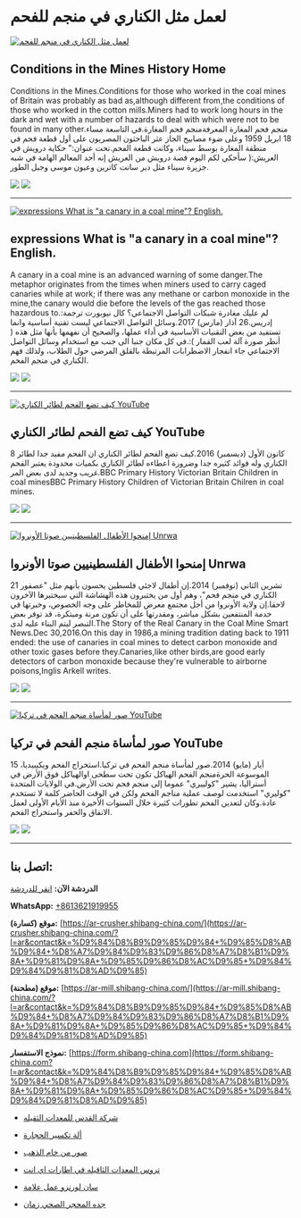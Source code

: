 # لعمل مثل الكناري في منجم للفحم

<a href="https://swt.shibang-china.com/?l=ar&img&k=%D9%84%D8%B9%D9%85%D9%84+%D9%85%D8%AB%D9%84+%D8%A7%D9%84%D9%83%D9%86%D8%A7%D8%B1%D9%8A+%D9%81%D9%8A+%D9%85%D9%86%D8%AC%D9%85+%D9%84%D9%84%D9%81%D8%AD%D9%85" target="_blank">![لعمل مثل الكناري في منجم للفحم](http://static.shibang-china.com/all-800x300/548.jpg)</a>

## Conditions in the Mines History Home
Conditions in the Mines.Conditions for those who worked in the coal mines of Britain was probably as bad as,although different from,the conditions of those who worked in the cotton mills.Miners had to work long hours in the dark and wet with a number of hazards to deal with which were not to be found in many other.منجم فحم المغارة المعرفةمنجم فحم المغارة.في التاسعة مساء 18 ابريل 1959 وعلى ضوء مصابيح الجاز عثر الباحثون المصريون على أول قطعة فحم في منطقة المغارة بوسط سيناء، وكانت قطعة الفحم.تحت عنوان:&quot; حكاية درويش في العريش:( سأحكي لكم اليوم قصة درويش من العريش إنه أحد المعالم الهامة في شبه جزيرة سيناء مثل دير سانت كاترين وعيون موسى وجبل الطور.


<a href="https://whatsapp.shibangsoft.com/WhatsApp.php" target="_blank" title="WhatsApp">![](http://static.shibang-china.com/icon/whatsapp.png)</a> <a href="https://swt.shibang-china.com/?l=ar&icon&k=%D9%84%D8%B9%D9%85%D9%84+%D9%85%D8%AB%D9%84+%D8%A7%D9%84%D9%83%D9%86%D8%A7%D8%B1%D9%8A+%D9%81%D9%8A+%D9%85%D9%86%D8%AC%D9%85+%D9%84%D9%84%D9%81%D8%AD%D9%85" target="_blank">![](http://static.shibang-china.com/icon/chat-ar.png)</a>

---

<a href="https://swt.shibang-china.com/?l=ar&img&k=%D9%84%D8%B9%D9%85%D9%84+%D9%85%D8%AB%D9%84+%D8%A7%D9%84%D9%83%D9%86%D8%A7%D8%B1%D9%8A+%D9%81%D9%8A+%D9%85%D9%86%D8%AC%D9%85+%D9%84%D9%84%D9%81%D8%AD%D9%85" target="_blank">![expressions What is &quot;a canary in a coal mine&quot;? English.](http://static.shibang-china.com/all-800x300/1121.jpg)</a>

## expressions What is &quot;a canary in a coal mine&quot;? English.
A canary in a coal mine is an advanced warning of some danger.The metaphor originates from the times when miners used to carry caged canaries while at work; if there was any methane or carbon monoxide in the mine,the canary would die before the levels of the gas reached those hazardous to.لم عليك مغادرة شبكات التواصل الاجتماعي؟ كال نيوبورت ترجمة: إدريس.26 آذار (مارس) 2017.وسائل التواصل الاجتماعي ليست تقنية أساسية وانما تستفيد من بعض التقنيات الأساسية في أداء عملها، والصحيح أن نفهمها بأنها مثل هذه ( أنظر صورة آلة لعب القمار ):.في كل مكان جنبا الى جنب مع استخدام وسائل التواصل الاجتماعي جاء انفجار الاضطرابات المرتبطة بالقلق المرضي حول الطلاب، ولذلك فهم الكناري في منجم الفحم.


<a href="https://whatsapp.shibangsoft.com/WhatsApp.php" target="_blank" title="WhatsApp">![](http://static.shibang-china.com/icon/whatsapp.png)</a> <a href="https://swt.shibang-china.com/?l=ar&icon&k=%D9%84%D8%B9%D9%85%D9%84+%D9%85%D8%AB%D9%84+%D8%A7%D9%84%D9%83%D9%86%D8%A7%D8%B1%D9%8A+%D9%81%D9%8A+%D9%85%D9%86%D8%AC%D9%85+%D9%84%D9%84%D9%81%D8%AD%D9%85" target="_blank">![](http://static.shibang-china.com/icon/chat-ar.png)</a>

---

<a href="https://swt.shibang-china.com/?l=ar&img&k=%D9%84%D8%B9%D9%85%D9%84+%D9%85%D8%AB%D9%84+%D8%A7%D9%84%D9%83%D9%86%D8%A7%D8%B1%D9%8A+%D9%81%D9%8A+%D9%85%D9%86%D8%AC%D9%85+%D9%84%D9%84%D9%81%D8%AD%D9%85" target="_blank">![كيف تضع الفحم لطائر الكناري YouTube](http://static.shibang-china.com/all-800x300/1427.jpg)</a>

## كيف تضع الفحم لطائر الكناري YouTube
8 كانون الأول (ديسمبر) 2016.كيف تضع الفحم لطائر الكناري ان الفحم مفيد جدا لطائر الكناري وله فوائد كثيره جدا وضرورة اعطاءه لطائر الكناري بكميات محدودة يعتبر الفحم غريب وجديد لدى بعض المر.BBC Primary History Victorian Britain Children in coal minesBBC Primary History Children of Victorian Britain Chilren in coal mines.


<a href="https://whatsapp.shibangsoft.com/WhatsApp.php" target="_blank" title="WhatsApp">![](http://static.shibang-china.com/icon/whatsapp.png)</a> <a href="https://swt.shibang-china.com/?l=ar&icon&k=%D9%84%D8%B9%D9%85%D9%84+%D9%85%D8%AB%D9%84+%D8%A7%D9%84%D9%83%D9%86%D8%A7%D8%B1%D9%8A+%D9%81%D9%8A+%D9%85%D9%86%D8%AC%D9%85+%D9%84%D9%84%D9%81%D8%AD%D9%85" target="_blank">![](http://static.shibang-china.com/icon/chat-ar.png)</a>

---

<a href="https://swt.shibang-china.com/?l=ar&img&k=%D9%84%D8%B9%D9%85%D9%84+%D9%85%D8%AB%D9%84+%D8%A7%D9%84%D9%83%D9%86%D8%A7%D8%B1%D9%8A+%D9%81%D9%8A+%D9%85%D9%86%D8%AC%D9%85+%D9%84%D9%84%D9%81%D8%AD%D9%85" target="_blank">![إمنحوا الأطفال الفلسطينيين صوتا الأونروا Unrwa](http://static.shibang-china.com/all-800x300/634.jpg)</a>

## إمنحوا الأطفال الفلسطينيين صوتا الأونروا Unrwa
21 تشرين الثاني (نوفمبر) 2014.إن أطفال لاجئي فلسطين يحسون بأنهم مثل &quot;عصفور الكناري في منجم فحم&quot;، وهم أول من يختبرون هذه الهشاشة التي سيختبرها الآخرون لاحقا.إن ولاية الأونروا من أجل مجتمع معرض للمخاطر على وجه الخصوص، وخبرتها في خدمة المنتفعين بشكل مباشر، ومقدرتها على أن تكون مرنة ومبتكرة، قد توفر بعض التبصر ليتم البناء عليه لدى.The Story of the Real Canary in the Coal Mine Smart News.Dec 30,2016.On this day in 1986,a mining tradition dating back to 1911 ended: the use of canaries in coal mines to detect carbon monoxide and other toxic gases before they.Canaries,like other birds,are good early detectors of carbon monoxide because they&#39;re vulnerable to airborne poisons,Inglis Arkell writes.


<a href="https://whatsapp.shibangsoft.com/WhatsApp.php" target="_blank" title="WhatsApp">![](http://static.shibang-china.com/icon/whatsapp.png)</a> <a href="https://swt.shibang-china.com/?l=ar&icon&k=%D9%84%D8%B9%D9%85%D9%84+%D9%85%D8%AB%D9%84+%D8%A7%D9%84%D9%83%D9%86%D8%A7%D8%B1%D9%8A+%D9%81%D9%8A+%D9%85%D9%86%D8%AC%D9%85+%D9%84%D9%84%D9%81%D8%AD%D9%85" target="_blank">![](http://static.shibang-china.com/icon/chat-ar.png)</a>

---

<a href="https://swt.shibang-china.com/?l=ar&img&k=%D9%84%D8%B9%D9%85%D9%84+%D9%85%D8%AB%D9%84+%D8%A7%D9%84%D9%83%D9%86%D8%A7%D8%B1%D9%8A+%D9%81%D9%8A+%D9%85%D9%86%D8%AC%D9%85+%D9%84%D9%84%D9%81%D8%AD%D9%85" target="_blank">![صور لمأساة منجم الفحم في تركيا YouTube](http://static.shibang-china.com/all-800x300/223.jpg)</a>

## صور لمأساة منجم الفحم في تركيا YouTube
15 أيار (مايو) 2014.صور لمأساة منجم الفحم في تركيا.استخراج الفحم ويكيبيديا، الموسوعة الحرةمنجم الفحم الهياكل تكون تحت سطحى اوالهياكل فوق الأرض في أستراليا، يشير &quot;كولييري&quot; عموما إلى منجم فحم تحت الأرض.في الولايات المتحدة &quot;كوليري&quot; استخدمت لوصف عملية مناجم الفحم ولكن في الوقت الحاضر كلمة لا تستخدم عادة.وكان لتعدين الفحم تطورات كثيرة خلال السنوات الأخيرة منذ الأيام الأولى لعمل الانفاق والحفر واستخراج الفحم.


<a href="https://whatsapp.shibangsoft.com/WhatsApp.php" target="_blank" title="WhatsApp">![](http://static.shibang-china.com/icon/whatsapp.png)</a> <a href="https://swt.shibang-china.com/?l=ar&icon&k=%D9%84%D8%B9%D9%85%D9%84+%D9%85%D8%AB%D9%84+%D8%A7%D9%84%D9%83%D9%86%D8%A7%D8%B1%D9%8A+%D9%81%D9%8A+%D9%85%D9%86%D8%AC%D9%85+%D9%84%D9%84%D9%81%D8%AD%D9%85" target="_blank">![](http://static.shibang-china.com/icon/chat-ar.png)</a>

---
## اتصل بنا:

**الدردشة الآن:** [انقر للدردشة](https://swt.shibang-china.com?l=ar&contact&k=%D9%84%D8%B9%D9%85%D9%84+%D9%85%D8%AB%D9%84+%D8%A7%D9%84%D9%83%D9%86%D8%A7%D8%B1%D9%8A+%D9%81%D9%8A+%D9%85%D9%86%D8%AC%D9%85+%D9%84%D9%84%D9%81%D8%AD%D9%85)

**WhatsApp:**  [+8613621919955](https://whatsapp.shibangsoft.com/WhatsApp.php)

**موقع (كسارة):** [https://ar-crusher.shibang-china.com/](https://ar-crusher.shibang-china.com/?l=ar&contact&k=%D9%84%D8%B9%D9%85%D9%84+%D9%85%D8%AB%D9%84+%D8%A7%D9%84%D9%83%D9%86%D8%A7%D8%B1%D9%8A+%D9%81%D9%8A+%D9%85%D9%86%D8%AC%D9%85+%D9%84%D9%84%D9%81%D8%AD%D9%85)

**موقع (مطحنة):** [https://ar-mill.shibang-china.com/](https://ar-mill.shibang-china.com/?l=ar&contact&k=%D9%84%D8%B9%D9%85%D9%84+%D9%85%D8%AB%D9%84+%D8%A7%D9%84%D9%83%D9%86%D8%A7%D8%B1%D9%8A+%D9%81%D9%8A+%D9%85%D9%86%D8%AC%D9%85+%D9%84%D9%84%D9%81%D8%AD%D9%85)

**نموذج الاستفسار:** [https://form.shibang-china.com](https://form.shibang-china.com?l=ar&contact&k=%D9%84%D8%B9%D9%85%D9%84+%D9%85%D8%AB%D9%84+%D8%A7%D9%84%D9%83%D9%86%D8%A7%D8%B1%D9%8A+%D9%81%D9%8A+%D9%85%D9%86%D8%AC%D9%85+%D9%84%D9%84%D9%81%D8%AD%D9%85)

* [شركة القدس للمعدات الثقيله](../22/%D8%B4%D8%B1%D9%83%D8%A9%20%D8%A7%D9%84%D9%82%D8%AF%D8%B3%20%D9%84%D9%84%D9%85%D8%B9%D8%AF%D8%A7%D8%AA%20%D8%A7%D9%84%D8%AB%D9%82%D9%8A%D9%84%D9%87.md)

* [ألة تكسير الحجارة](../22/%D8%A3%D9%84%D8%A9%20%D8%AA%D9%83%D8%B3%D9%8A%D8%B1%20%D8%A7%D9%84%D8%AD%D8%AC%D8%A7%D8%B1%D8%A9.md)

* [صور من خام الذهب](../23/%D8%B5%D9%88%D8%B1%20%D9%85%D9%86%20%D8%AE%D8%A7%D9%85%20%D8%A7%D9%84%D8%B0%D9%87%D8%A8.md)

* [تروس المعدات الثاقيله في اطارات اي انت](../21/%D8%AA%D8%B1%D9%88%D8%B3%20%D8%A7%D9%84%D9%85%D8%B9%D8%AF%D8%A7%D8%AA%20%D8%A7%D9%84%D8%AB%D8%A7%D9%82%D9%8A%D9%84%D9%87%20%D9%81%D9%8A%20%D8%A7%D8%B7%D8%A7%D8%B1%D8%A7%D8%AA%20%D8%A7%D9%8A%20%D8%A7%D9%86%D8%AA.md)

* [سان لورنزو عمل علامة](../21/%D8%B3%D8%A7%D9%86%20%D9%84%D9%88%D8%B1%D9%86%D8%B2%D9%88%20%D8%B9%D9%85%D9%84%20%D8%B9%D9%84%D8%A7%D9%85%D8%A9.md)

* [جده المحجر الصحي زمان](../21/%D8%AC%D8%AF%D9%87%20%D8%A7%D9%84%D9%85%D8%AD%D8%AC%D8%B1%20%D8%A7%D9%84%D8%B5%D8%AD%D9%8A%20%D8%B2%D9%85%D8%A7%D9%86.md)